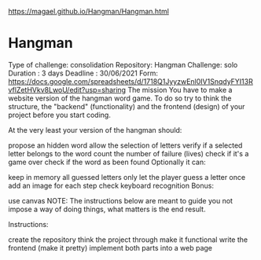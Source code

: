 https://magael.github.io/Hangman/Hangman.html


# Hangman

Type of challenge: consolidation
Repository: Hangman
Challenge: solo
Duration : 3 days
Deadline : 30/06/2021
Form: https://docs.google.com/spreadsheets/d/1718Q1JyyzwEnl0IV1SnqdyFYI13RvflZetHVkv8LwoU/edit?usp=sharing
The mission
You have to make a website version of the hangman word game. To do so try to think the structure, the "backend" (functionality) and the frontend (design) of your project before you start coding.

At the very least your version of the hangman should:

propose an hidden word
allow the selection of letters
verify if a selected letter belongs to the word
count the number of failure (lives)
check if it's a game over
check if the word as been found
Optionally it can:

keep in memory all guessed letters
only let the player guess a letter once
add an image for each step
check keyboard recognition
Bonus:

use canvas
NOTE: The instructions below are meant to guide you not impose a way of doing things, what matters is the end result.

Instructions:

create the repository
think the project through
make it functional
write the frontend (make it pretty)
implement both parts into a web page
